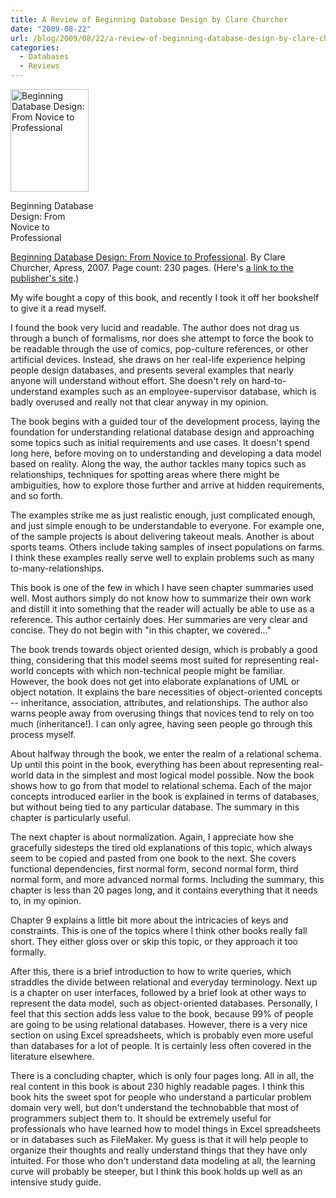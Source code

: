 ```yaml
---
title: A Review of Beginning Database Design by Clare Churcher
date: "2009-08-22"
url: /blog/2009/08/22/a-review-of-beginning-database-design-by-clare-churcher/
categories:
  - Databases
  - Reviews
---
```

<div id="attachment_1235" class="wp-caption alignleft" style="width: 135px">
  <a href="http://www.amazon.com/gp/product/1590597699/?tag=xaprb-20"><img src="/media/2009/08/beginning_database_design.gif" alt="Beginning Database Design: From Novice to Professional" title="Beginning Database Design: From Novice to Professional" width="125" height="164" class="size-full wp-image-1235" /></a><p class="wp-caption-text">
    Beginning Database Design: From Novice to Professional
  </p>
</div>

[Beginning Database Design: From Novice to Professional][1]. By Clare Churcher, Apress, 2007. Page count: 230 pages. (Here's [a link to the publisher's site][2].)

My wife bought a copy of this book, and recently I took it off her bookshelf to give it a read myself.

I found the book very lucid and readable. The author does not drag us through a bunch of formalisms, nor does she attempt to force the book to be readable through the use of comics, pop-culture references, or other artificial devices. Instead, she draws on her real-life experience helping people design databases, and presents several examples that nearly anyone will understand without effort. She doesn't rely on hard-to-understand examples such as an employee-supervisor database, which is badly overused and really not that clear anyway in my opinion.

The book begins with a guided tour of the development process, laying the foundation for understanding relational database design and approaching some topics such as initial requirements and use cases. It doesn't spend long here, before moving on to understanding and developing a data model based on reality. Along the way, the author tackles many topics such as relationships, techniques for spotting areas where there might be ambiguities, how to explore those further and arrive at hidden requirements, and so forth.

The examples strike me as just realistic enough, just complicated enough, and just simple enough to be understandable to everyone. For example one, of the sample projects is about delivering takeout meals. Another is about sports teams. Others include taking samples of insect populations on farms. I think these examples really serve well to explain problems such as many to-many-relationships.

This book is one of the few in which I have seen chapter summaries used well. Most authors simply do not know how to summarize their own work and distill it into something that the reader will actually be able to use as a reference. This author certainly does. Her summaries are very clear and concise. They do not begin with "in this chapter, we covered&#8230;"

The book trends towards object oriented design, which is probably a good thing, considering that this model seems most suited for representing real-world concepts with which non-technical people might be familiar. However, the book does not get into elaborate explanations of UML or object notation. It explains the bare necessities of object-oriented concepts -- inheritance, association, attributes, and relationships. The author also warns people away from overusing things that novices tend to rely on too much (inheritance!). I can only agree, having seen people go through this process myself.

About halfway through the book, we enter the realm of a relational schema. Up until this point in the book, everything has been about representing real-world data in the simplest and most logical model possible. Now the book shows how to go from that model to relational schema. Each of the major concepts introduced earlier in the book is explained in terms of databases, but without being tied to any particular database. The summary in this chapter is particularly useful.

The next chapter is about normalization. Again, I appreciate how she gracefully sidesteps the tired old explanations of this topic, which always seem to be copied and pasted from one book to the next. She covers functional dependencies, first normal form, second normal form, third normal form, and more advanced normal forms. Including the summary, this chapter is less than 20 pages long, and it contains everything that it needs to, in my opinion.

Chapter 9 explains a little bit more about the intricacies of keys and constraints. This is one of the topics where I think other books really fall short. They either gloss over or skip this topic, or they approach it too formally.

After this, there is a brief introduction to how to write queries, which straddles the divide between relational and everyday terminology. Next up is a chapter on user interfaces, followed by a brief look at other ways to represent the data model, such as object-oriented databases. Personally, I feel that this section adds less value to the book, because 99% of people are going to be using relational databases. However, there is a very nice section on using Excel spreadsheets, which is probably even more useful than databases for a lot of people. It is certainly less often covered in the literature elsewhere.

There is a concluding chapter, which is only four pages long. All in all, the real content in this book is about 230 highly readable pages. I think this book hits the sweet spot for people who understand a particular problem domain very well, but don't understand the technobabble that most of programmers subject them to. It should be extremely useful for professionals who have learned how to model things in Excel spreadsheets or in databases such as FileMaker. My guess is that it will help people to organize their thoughts and really understand things that they have only intuited. For those who don't understand data modeling at all, the learning curve will probably be steeper, but I think this book holds up well as an intensive study guide.

 [1]: http://www.amazon.com/gp/product/1590597699/?tag=xaprb-20
 [2]: http://www.apress.com/book/view/9781590597699
